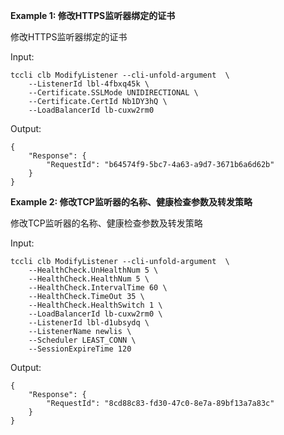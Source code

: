 **Example 1: 修改HTTPS监听器绑定的证书**

修改HTTPS监听器绑定的证书

Input: 

```
tccli clb ModifyListener --cli-unfold-argument  \
    --ListenerId lbl-4fbxq45k \
    --Certificate.SSLMode UNIDIRECTIONAL \
    --Certificate.CertId Nb1DY3hQ \
    --LoadBalancerId lb-cuxw2rm0
```

Output: 
```
{
    "Response": {
        "RequestId": "b64574f9-5bc7-4a63-a9d7-3671b6a6d62b"
    }
}
```

**Example 2: 修改TCP监听器的名称、健康检查参数及转发策略**

修改TCP监听器的名称、健康检查参数及转发策略

Input: 

```
tccli clb ModifyListener --cli-unfold-argument  \
    --HealthCheck.UnHealthNum 5 \
    --HealthCheck.HealthNum 5 \
    --HealthCheck.IntervalTime 60 \
    --HealthCheck.TimeOut 35 \
    --HealthCheck.HealthSwitch 1 \
    --LoadBalancerId lb-cuxw2rm0 \
    --ListenerId lbl-d1ubsydq \
    --ListenerName newlis \
    --Scheduler LEAST_CONN \
    --SessionExpireTime 120
```

Output: 
```
{
    "Response": {
        "RequestId": "8cd88c83-fd30-47c0-8e7a-89bf13a7a83c"
    }
}
```

